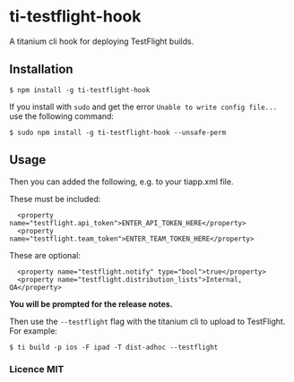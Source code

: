 # ti-testflight-hook

A titanium cli hook for deploying TestFlight builds.

## Installation

~~~
$ npm install -g ti-testflight-hook
~~~

If you install with `sudo` and get the error `Unable to write config file...` use the following command:

```
$ sudo npm install -g ti-testflight-hook --unsafe-perm
```

## Usage

Then you can added the following, e.g. to your tiapp.xml file.

These must be included:

~~~
  <property name="testflight.api_token">ENTER_API_TOKEN_HERE</property>
  <property name="testflight.team_token">ENTER_TEAM_TOKEN_HERE</property>
~~~

These are optional:

~~~
  <property name="testflight.notify" type="bool">true</property>
  <property name="testflight.distribution_lists">Internal, QA</property>
~~~

**You will be prompted for the release notes.**

Then use the `--testflight` flag with the titanium cli to upload to TestFlight. For example:

~~~
$ ti build -p ios -F ipad -T dist-adhoc --testflight
~~~ 

### Licence MIT
